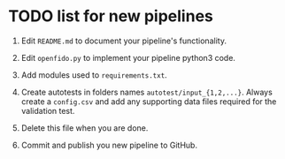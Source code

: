 # TODO list for new pipelines

1. Edit `README.md` to document your pipeline's functionality.

2. Edit `openfido.py` to implement your pipeline python3 code.

3. Add modules used to `requirements.txt`.

4. Create autotests in folders names `autotest/input_{1,2,...}`. Always create a `config.csv` and add any supporting data files required for the validation test.

5. Delete this file when you are done.

6. Commit and publish you new pipeline to GitHub.
